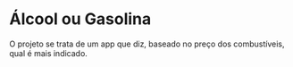 # Álcool ou Gasolina

O projeto se  trata de um app que diz, baseado no preço dos combustíveis, qual é  mais indicado.


